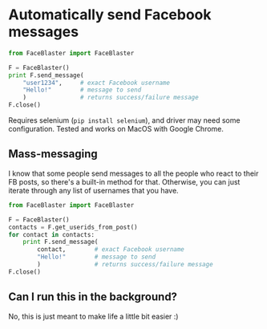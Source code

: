 # Automatically send Facebook messages

```python
from FaceBlaster import FaceBlaster

F = FaceBlaster()
print F.send_message(
    "user1234",     # exact Facebook username
    "Hello!"        # message to send
    )               # returns success/failure message
F.close()
```

Requires selenium (`pip install selenium`), and driver may need some configuration. Tested and works on MacOS with Google Chrome.

## Mass-messaging

I know that some people send messages to all the people who react to their FB posts, so there's a built-in method for that. Otherwise, you can just iterate through any list of usernames that you have.

```python
from FaceBlaster import FaceBlaster

F = FaceBlaster()
contacts = F.get_userids_from_post()
for contact in contacts:
    print F.send_message(
        contact,        # exact Facebook username
        "Hello!"        # message to send
        )               # returns success/failure message
F.close()
```

## Can I run this in the background?

No, this is just meant to make life a little bit easier :)
